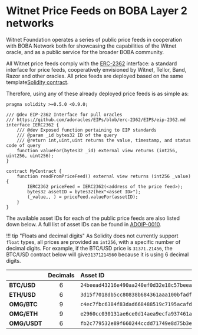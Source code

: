# Witnet Price Feeds on BOBA Layer 2 networks

Witnet Foundation operates a series of public price feeds in cooperation with BOBA Network both for showcasing the
capabilities of the Witnet oracle, and as a public service for the broader BOBA community.

All Witnet price feeds comply with the [ERC-2362] interface: a standard interface for price feeds, cooperatively
envisioned by Witnet, Tellor, Band, Razor and other oracles. All price feeds are deployed based on the same template[Solidity contract](https://github.com/witnet/witnet-price-feed-examples/blob/master/contracts/ERC2362PriceFeedBoba.sol).

Therefore, using any of these already deployed price feeds is as simple as:

```solidity
pragma solidity >=0.5.0 <0.9.0;

/// @dev EIP-2362 Interface for pull oracles
/// https://github.com/adoracles/EIPs/blob/erc-2362/EIPS/eip-2362.md
interface IERC2362 {
	/// @dev Exposed function pertaining to EIP standards
	/// @param _id bytes32 ID of the query
	/// @return int,uint,uint returns the value, timestamp, and status code of query
	function valueFor(bytes32 _id) external view returns (int256, uint256, uint256);
}

contract MyContract {
    function readFromPriceFeed() external view returns (int256 _value) {
        IERC2362 priceFeed = IERC2362(<address of the price feed>);
        bytes32 assetID = bytes32(hex"<asset ID>");
        (_value,, ) = priceFeed.valueFor(assetID);
    }
}
``` 

The available asset IDs for each of the public price feeds are also listed down below. A full list of asset IDs can
be found in [ADOIP-0010].

!!! tip "Floats and decimal digits"
    As Solidity does not currently support `float` types, all prices are provided as `int256`, with a specific number
    of decimal digits. For example, if the BTC/USD price is `31371.21456`, the BTC/USD contract below will give`31371214560` because it is using 6 decimal digits.

|             | Decimals | Asset ID | BOBA.Rinkeby | BOBA.Mainnet |
| ----------- | :------: | :------- | :----------- | :----------- |
| **BTC/USD**  | 6 | `24beead43216e490aa240ef0d32e18c57beea168f06eabb94f5193868d500946` | [`0xeD074DA2A76FD2Ca90C1508930b4FB4420e413B0`](https://feeds.witnet.io/feeds/boba-rinkeby_btc-usd_6) | Stay tuned!
| **ETH/USD**  | 6 | `3d15f7018db5cc80838b684361aaa100bfadf8a11e02d5c1c92e9c6af47626c8` | [`0xD9465D38f50f364b3263Cb219e58d4dB2D584530`](https://feeds.witnet.io/feeds/boba-rinkeby_eth-usd_6) | Stay tuned!
| **OMG/BTC** | 9 | `c4ec7fbc6384f83dad668488519c7195acafd67645ebcc7f76a8d747feaca2fb` | [`0x56834Ff8D4b27db647Da97CA3bd8540f7fA0e89D`](https://feeds.witnet.io/feeds/boba-rinkeby_omg-btc_9)] | Stay tuned!
| **OMG/ETH** | 9 | `e2960cc030131ae6ce0d14aea9ecfa937461aa22d2d55a36b44b27737a11bd75` | [`0x225BAd150B9D5202DC805B34A0DF64B1a77459dF`](https://feeds.witnet.io/feeds/boba-rinkeby_omg-eth_9)] | Stay tuned!
| **OMG/USDT** | 6 | `fb2c779532e89f660244ccdd71749e8d75b3e53a8fc0d5531ef814f8b8300eef` | [`0xE2Efa3fe66352e63F118bB9165435C5BEDB777d0`](https://feeds.witnet.io/feeds/boba-rinkeby_omg-usdt_6) | Stay tuned!

[ERC-2362]: https://github.com/adoracles/ado-contracts/blob/master/contracts/interfaces/IERC2362.sol
[ADOIP-0010]: https://github.com/adoracles/ADOIPs/blob/main/adoip-0010.md#registered-ids